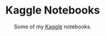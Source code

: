 <h1 align="center">Kaggle Notebooks</h1>
<p align="center">Some of my&nbsp;<a href="https://www.kaggle.com/work/code">Kaggle</a>&nbsp;notebooks.</p>
